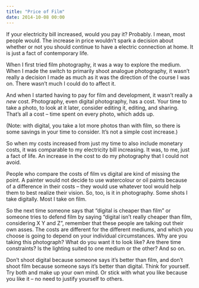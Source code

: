 ```yaml
---
title: "Price of Film"
date: 2014-10-08 00:00
---
```


<p>If your electricity bill increased, would you pay it? Probably. I mean, most people would. The increase in price wouldn’t spark a decision about whether or not you should continue to have a electric connection at home. It is just a fact of contemporary life. </p>

<p>When I first tried film photography, it was a way to explore the medium. When I made the switch to primarily shoot analogue photography, it wasn’t really a decision I made as much as it was the direction of the course I was on. There wasn’t much I could do to affect it. </p>

<!-- more -->

<p>And when I started having to pay for film and development, it wasn’t really a <em>new</em> cost. Photography, even digital photography, has a cost. Your time to take a photo, to look at it later, consider editing it, editing, and sharing. That’s all a cost – time spent on every photo, which adds up. </p>

<p>(Note: with digital, you take a lot more photos than with film, so there is some savings in your time to consider. It’s not a simple cost increase.)</p>

<p>So when my costs increased from just my time to also include monetary costs, it was comparable to my electricity bill increasing. It was, to me, just a fact of life. An increase in the cost to do my photography that I could not avoid.</p>

<p>People who compare the costs of film vs digital are kind of missing the point. A painter would not decide to use watercolour or oil paints because of a difference in their costs – they would use whatever tool would help them to best realize their vision. So, too, is it in photography. Some shots I take digitally. Most I take on film. </p>

<p>So the next time someone says that “digital is cheaper than film” or someone tries to defend film by saying “digital isn’t really cheaper than film, considering X Y and Z”, remember that these people are talking out their own asses. The costs are different for the different mediums, and which you choose is going to depend on your individual circumstances. Why are you taking this photograph? What do you want it to look like? Are there time constraints? Is the lighting suited to one medium or the other? And so on. </p>

<p>Don’t shoot digital because someone says it’s better than film, and don’t shoot film because someone says it’s better than digital. Think for yourself. Try both and make up your own mind. Or stick with what you like because you like it – no need to justify yourself to others. </p>

